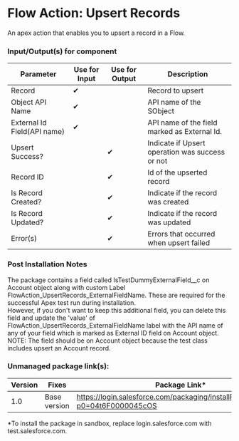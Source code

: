 # Flow Action: Upsert Records
An apex action that enables you to upsert a record in a Flow.


### Input/Output(s) for component
|Parameter	               |Use for Input	   |Use for Output	   |Description 
|-|-|-|-|
| Record | ✔ |  | Record to upsert |
| Object API Name | ✔ |  | API name of the SObject |
| External Id Field(API name) | ✔ |  | API name of the field marked as External Id. |
| Upsert Success? |  | ✔ | Indicate if Upsert operation was success or not |
| Record ID |  | ✔ | Id of the upserted record |
| Is Record Created? |  | ✔ | Indicate if the record was created |
| Is Record Updated? |  | ✔ | Indicate if the record was updated |
| Error(s) |  | ✔ | Errors that occurred when upsert failed |

### Post Installation Notes
The package contains a field called IsTestDummyExternalField__c on Account object along with custom Label FlowAction_UpsertRecords_ExternalFieldName. These are required for the successful Apex test run during installation.\
However, if you don't want to keep this additional field, you can delete this field and update the 'value' of FlowAction_UpsertRecords_ExternalFieldName label with the API name of any of your field which is marked as External ID field on Account object.\
NOTE: The field should be on Account object because the test class includes upsert an Account record.

### Unmanaged package link(s): 

| Version | Fixes |Package Link*	    
|-|-|-|
| 1.0 | Base version | https://login.salesforce.com/packaging/installPackage.apexp?p0=04t6F0000045cOS |

*To install the package in sandbox, replace login.salesforce.com with test.salesforce.com.
